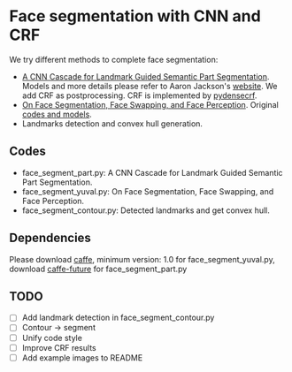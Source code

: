 # Face segmentation with CNN and CRF

We try different methods to complete face segmentation:
- [A CNN Cascade for Landmark Guided Semantic Part Segmentation](https://arxiv.org/pdf/1609.09642.pdf). Models and more details please refer to Aaron Jackson's [website](https://aaronsplace.co.uk/papers/jackson2016guided/index.html). We add CRF as postprocessing. CRF is implemented by [pydensecrf](https://github.com/lucasb-eyer/pydensecrf). 
- [On Face Segmentation, Face Swapping, and Face Perception](https://arxiv.org/abs/1704.06729). Original [codes and models](https://github.com/YuvalNirkin/face_segmentation).
- Landmarks detection and convex hull generation.

## Codes
- face_segment_part.py: A CNN Cascade for Landmark Guided Semantic Part Segmentation.
- face_segment_yuval.py: On Face Segmentation, Face Swapping, and Face Perception.
- face_segment_contour.py: Detected landmarks and get convex hull.

## Dependencies
Please download [caffe](http://caffe.berkeleyvision.org/), minimum version: 1.0 for face_segment_yuval.py, download [caffe-future](http://aaronsplace.co.uk/papers/jackson2016guided/index.html) for face_segment_part.py

## TODO
- [ ] Add landmark detection in face_segment_contour.py
- [ ] Contour -> segment
- [ ] Unify code style
- [ ] Improve CRF results
- [ ] Add example images to README
